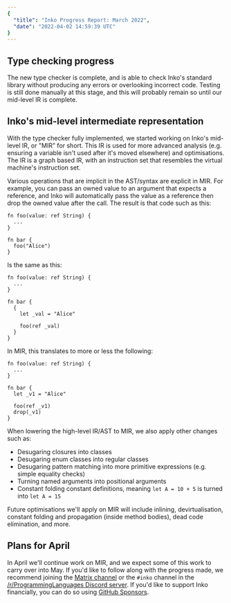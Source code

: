 ```yaml
---
{
  "title": "Inko Progress Report: March 2022",
  "date": "2022-04-02 14:59:39 UTC"
}
---
```


## Type checking progress

The new type checker is complete, and is able to check Inko's standard library
without producing any errors or overlooking incorrect code. Testing is still
done manually at this stage, and this will probably remain so until our
mid-level IR is complete.

## Inko's mid-level intermediate representation

With the type checker fully implemented, we started working on Inko's mid-level
IR, or "MIR" for short. This IR is used for more advanced analysis (e.g.
ensuring a variable isn't used after it's moved elsewhere) and optimisations.
The IR is a graph based IR, with an instruction set that resembles the virtual
machine's instruction set.

Various operations that are implicit in the AST/syntax are explicit in MIR. For
example, you can pass an owned value to an argument that expects a reference,
and Inko will automatically pass the value as a reference then drop the owned
value after the call. The result is that code such as this:

```inko
fn foo(value: ref String) {
  ...
}

fn bar {
  foo("Alice")
}
```

Is the same as this:

```inko
fn foo(value: ref String) {
  ...
}

fn bar {
  {
    let _val = "Alice"

    foo(ref _val)
  }
}
```

In MIR, this translates to more or less the following:

```inko
fn foo(value: ref String) {
  ...
}

fn bar {
  let _v1 = "Alice"

  foo(ref _v1)
  drop(_v1)
}
```

When lowering the high-level IR/AST to MIR, we also apply other changes such as:

- Desugaring closures into classes
- Desugaring enum classes into regular classes
- Desugaring pattern matching into more primitive expressions (e.g. simple
  equality checks)
- Turning named arguments into positional arguments
- Constant folding constant definitions, meaning `let A = 10 + 5` is turned into
  `let A = 15`

Future optimisations we'll apply on MIR will include inlining, devirtualisation,
constant folding and propagation (inside method bodies), dead code elimination,
and more.

## Plans for April

In April we'll continue work on MIR, and we expect some of this work to carry
over into May. If you'd like to follow along with the progress made, we
recommend joining the [Matrix
channel](https://matrix.to/#/#inko-lang:matrix.org) or the `#inko` channel in
the [/r/ProgrammingLanguages Discord server](https://discord.gg/yqWzmkV). If
you'd like to support Inko financially, you can do so using [GitHub
Sponsors](https://github.com/sponsors/YorickPeterse).
